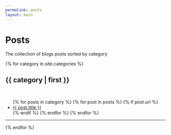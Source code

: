 ```yaml
---
permalink: posts
layout: main
---
```


<div class="row">
  <div class="col-md-12">
    <div class="jumbotron">
      <h1>Posts</h1>
      <p>The collection of blogs posts sorted by category</p>
    </div>
  </div>
</div>


<div class="container">
  {% for category in site.categories %}
  <div class="row">
    <div class="col-md-4">
      <a href="#{{ category | first }}"></a><h2>{{ category | first }}</h2>
    </div>
    <div class="col-md-8">
      <br/>
      <ul>
      {% for posts in category %}
        {% for post in posts %}
          {% if post.url %}
          <li><a href="{{ post.url }}">{{ post.title }}</a></li>
          {% endif %}
        {% endfor %}
      {% endfor %}
      </ul>
    </div>
  </div>
  <hr/>
  {% endfor %} 
</div>